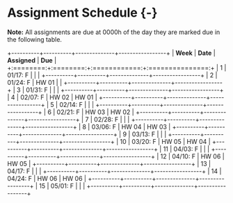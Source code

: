 # Assignment Schedule {-}

**Note:** All assignments are due at 0000h of the day they are marked due in the following table.

+----------+----------+--------------+-----------------+
| **Week** | **Date** | **Assigned** | **Due**         |
+:========:+:========:+:============:+:===============:+
| 1        | 01/17: F |              |                 |
+----------+----------+--------------+-----------------+
| 2        | 01/24: F | HW 01        |                 |
+----------+----------+--------------+-----------------+
| 3        | 01/31: F |              |                 |
+----------+----------+--------------+-----------------+
| 4        | 02/07: F | HW 02        | HW 01           |
+----------+----------+--------------+-----------------+
| 5        | 02/14: F |              |                 |
+----------+----------+--------------+-----------------+
| 6        | 02/21: F | HW 03        | HW 02           |
+----------+----------+--------------+-----------------+
| 7        | 02/28: F |              |                 |
+----------+----------+--------------+-----------------+
| 8        | 03/06: F | HW 04        | HW 03           |
+----------+----------+--------------+-----------------+
| 9        | 03/13: F |              |                 |
+----------+----------+--------------+-----------------+
| 10       | 03/20: F | HW 05        | HW 04           |
+----------+----------+--------------+-----------------+
| 11       | 04/03: F |              |                 |
+----------+----------+--------------+-----------------+
| 12       | 04/10: F | HW 06        | HW 05           |
+----------+----------+--------------+-----------------+
| 13       | 04/17: F |              |                 |
+----------+----------+--------------+-----------------+
| 14       | 04/24: F | HW 06        | HW 06           |
+----------+----------+--------------+-----------------+
| 15       | 05/01: F |              |                 |
+----------+----------+--------------+-----------------+
